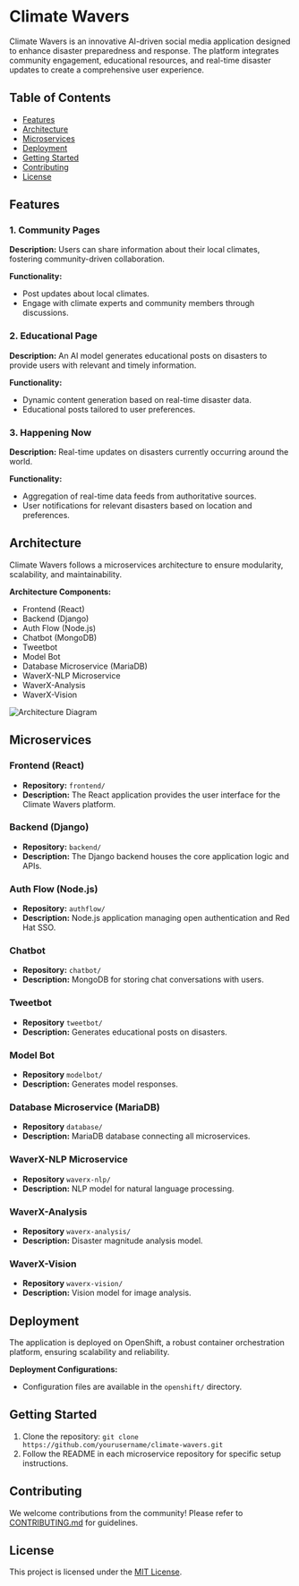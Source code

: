 # Climate Wavers

Climate Wavers is an innovative AI-driven social media application designed to enhance disaster preparedness and response. The platform integrates community engagement, educational resources, and real-time disaster updates to create a comprehensive user experience.

## Table of Contents

- [Features](#features)
- [Architecture](#architecture)
- [Microservices](#microservices)
- [Deployment](#deployment)
- [Getting Started](#getting-started)
- [Contributing](#contributing)
- [License](#license)

## Features

### 1. Community Pages

**Description:** Users can share information about their local climates, fostering community-driven collaboration.

**Functionality:**
- Post updates about local climates.
- Engage with climate experts and community members through discussions.

### 2. Educational Page

**Description:** An AI model generates educational posts on disasters to provide users with relevant and timely information.

**Functionality:**
- Dynamic content generation based on real-time disaster data.
- Educational posts tailored to user preferences.

### 3. Happening Now

**Description:** Real-time updates on disasters currently occurring around the world.

**Functionality:**
- Aggregation of real-time data feeds from authoritative sources.
- User notifications for relevant disasters based on location and preferences.

## Architecture

Climate Wavers follows a microservices architecture to ensure modularity, scalability, and maintainability.

**Architecture Components:**
- Frontend (React)
- Backend (Django)
- Auth Flow (Node.js)
- Chatbot (MongoDB)
- Tweetbot
- Model Bot
- Database Microservice (MariaDB)
- WaverX-NLP Microservice
- WaverX-Analysis
- WaverX-Vision

![Architecture Diagram](./docs/architecture-diagram.png)

## Microservices

### Frontend (React)

- **Repository:** `frontend/`
- **Description:** The React application provides the user interface for the Climate Wavers platform.

### Backend (Django)

- **Repository:** `backend/`
- **Description:** The Django backend houses the core application logic and APIs.

### Auth Flow (Node.js)

- **Repository:** `authflow/`
- **Description:** Node.js application managing open authentication and Red Hat SSO.

### Chatbot

- **Repository:** `chatbot/`
- **Description:** MongoDB for storing chat conversations with users.

### Tweetbot

- **Repository** `tweetbot/`
- **Description:** Generates educational posts on disasters.

### Model Bot

- **Repository** `modelbot/`
- **Description:** Generates model responses.

### Database Microservice (MariaDB)

- **Repository** `database/`
- **Description:** MariaDB database connecting all microservices.

### WaverX-NLP Microservice

- **Repository** `waverx-nlp/`
- **Description:** NLP model for natural language processing.

### WaverX-Analysis

- **Repository** `waverx-analysis/`
- **Description:** Disaster magnitude analysis model.

### WaverX-Vision

- **Repository** `waverx-vision/`
- **Description:** Vision model for image analysis.

## Deployment

The application is deployed on OpenShift, a robust container orchestration platform, ensuring scalability and reliability.

**Deployment Configurations:**
- Configuration files are available in the `openshift/` directory.

## Getting Started

1. Clone the repository: `git clone https://github.com/yourusername/climate-wavers.git`
2. Follow the README in each microservice repository for specific setup instructions.

## Contributing

We welcome contributions from the community! Please refer to [CONTRIBUTING.md](CONTRIBUTING.md) for guidelines.

## License

This project is licensed under the [MIT License](LICENSE).
